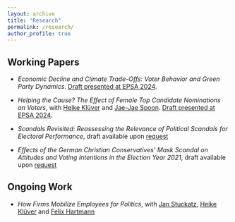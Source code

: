 ```yaml
---
layout: archive
title: "Research"
permalink: /research/
author_profile: true
---
```


## Working Papers

- _Economic Decline and Climate Trade-Offs: Voter Behavior and Green Party Dynamics_. [Draft presented at EPSA 2024]().

- _Helping the Cause? The Effect of Female Top Candidate Nominations on Voters_, with [Heike Klüver](https://www.heike-kluever.com/) and [Jae-Jae Spoon](https://www.polisci.pitt.edu/people/jae-jae-spoon). [Draft presented at EPSA 2024]().

- _Scandals Revisited: Reassessing the Relevance of Political Scandals for Electoral Performance_, draft available upon [request](mailto:frederik.thieme@hu-berlin.de)

- _Effects of the German Christian Conservatives’ Mask Scandal on Attitudes and Voting Intentions in the Election Year 2021_, draft available upon [request](mailto:frederik.thieme@hu-berlin.de)


## Ongoing Work

- _How Firms Mobilize Employees for Politics_, with [Jan Stuckatz](https://www.cbs.dk/en/research/departments-and-centres/department-of-international-economics-government-and-business/staff/jaegb), [Heike Klüver](https://www.heike-kluever.com/) and [Felix Hartmann](https://hartmannfelix.github.io/)



